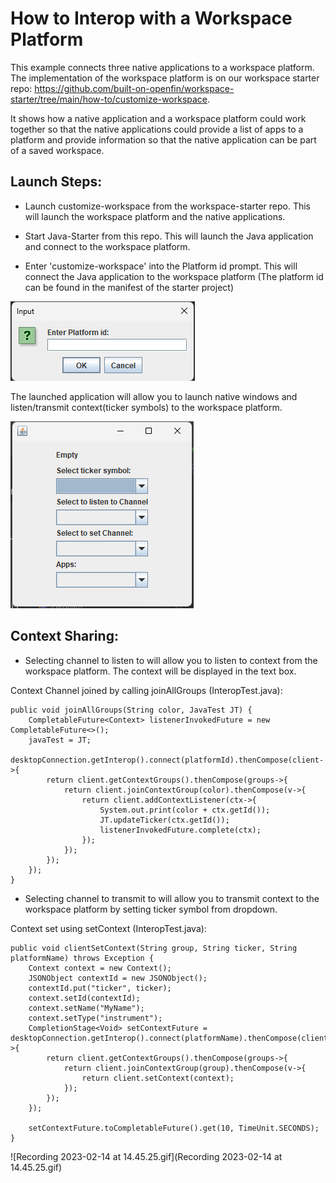 # How to Interop with a Workspace Platform

This example connects three native applications to a workspace platform. The implementation of the workspace platform is on our workspace starter repo: <https://github.com/built-on-openfin/workspace-starter/tree/main/how-to/customize-workspace>.

It shows how a native application and a workspace platform could work together so that the native applications could provide a list of apps to a platform and provide information so that the native application can be part of a saved workspace.

## Launch Steps:
- Launch customize-workspace from the workspace-starter repo. This will launch the workspace platform and the native applications.

- Start Java-Starter from this repo. This will launch the Java application and connect to the workspace platform.

- Enter 'customize-workspace' into the Platform id prompt. This will connect the Java application to the workspace platform (The platform id can be found in the manifest of the starter project)

![img.png](img.png)

The launched application will allow you to launch native windows and listen/transmit context(ticker symbols) to the workspace platform.

![img_1.png](img_1.png)

## Context Sharing:
- Selecting channel to listen to will allow you to listen to context from the workspace platform. The context will be displayed in the text box.

Context Channel joined by calling joinAllGroups (InteropTest.java):
    
    public void joinAllGroups(String color, JavaTest JT) {
		CompletableFuture<Context> listenerInvokedFuture = new CompletableFuture<>();
		javaTest = JT;
		desktopConnection.getInterop().connect(platformId).thenCompose(client->{
			return client.getContextGroups().thenCompose(groups->{
				return client.joinContextGroup(color).thenCompose(v->{
					return client.addContextListener(ctx->{
						System.out.print(color + ctx.getId());
						JT.updateTicker(ctx.getId());
						listenerInvokedFuture.complete(ctx);
					});
				});
			});
		});
	}
    

- Selecting channel to transmit to will allow you to transmit context to the workspace platform by setting ticker symbol from dropdown.

Context set using setContext (InteropTest.java):

	public void clientSetContext(String group, String ticker, String platformName) throws Exception {
		Context context = new Context();
		JSONObject contextId = new JSONObject();
		contextId.put("ticker", ticker);
		context.setId(contextId);
		context.setName("MyName");
		context.setType("instrument");
		CompletionStage<Void> setContextFuture = desktopConnection.getInterop().connect(platformName).thenCompose(client->{
			return client.getContextGroups().thenCompose(groups->{
				return client.joinContextGroup(group).thenCompose(v->{
					return client.setContext(context);
				});
			});
		});

		setContextFuture.toCompletableFuture().get(10, TimeUnit.SECONDS);
	}

![Recording 2023-02-14 at 14.45.25.gif](Recording 2023-02-14 at 14.45.25.gif)



